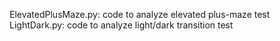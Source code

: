 ElevatedPlusMaze.py: code to analyze elevated plus-maze test  
LightDark.py: code to analyze light/dark transition test  


